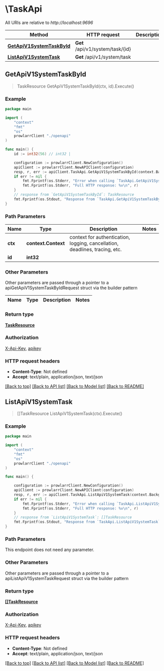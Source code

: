 # \TaskApi

All URIs are relative to *http://localhost:9696*

Method | HTTP request | Description
------------- | ------------- | -------------
[**GetApiV1SystemTaskById**](TaskApi.md#GetApiV1SystemTaskById) | **Get** /api/v1/system/task/{id} | 
[**ListApiV1SystemTask**](TaskApi.md#ListApiV1SystemTask) | **Get** /api/v1/system/task | 



## GetApiV1SystemTaskById

> TaskResource GetApiV1SystemTaskById(ctx, id).Execute()



### Example

```go
package main

import (
    "context"
    "fmt"
    "os"
    prowlarrClient "./openapi"
)

func main() {
    id := int32(56) // int32 | 

    configuration := prowlarrClient.NewConfiguration()
    apiClient := prowlarrClient.NewAPIClient(configuration)
    resp, r, err := apiClient.TaskApi.GetApiV1SystemTaskById(context.Background(), id).Execute()
    if err != nil {
        fmt.Fprintf(os.Stderr, "Error when calling `TaskApi.GetApiV1SystemTaskById``: %v\n", err)
        fmt.Fprintf(os.Stderr, "Full HTTP response: %v\n", r)
    }
    // response from `GetApiV1SystemTaskById`: TaskResource
    fmt.Fprintf(os.Stdout, "Response from `TaskApi.GetApiV1SystemTaskById`: %v\n", resp)
}
```

### Path Parameters


Name | Type | Description  | Notes
------------- | ------------- | ------------- | -------------
**ctx** | **context.Context** | context for authentication, logging, cancellation, deadlines, tracing, etc.
**id** | **int32** |  | 

### Other Parameters

Other parameters are passed through a pointer to a apiGetApiV1SystemTaskByIdRequest struct via the builder pattern


Name | Type | Description  | Notes
------------- | ------------- | ------------- | -------------


### Return type

[**TaskResource**](TaskResource.md)

### Authorization

[X-Api-Key](../README.md#X-Api-Key), [apikey](../README.md#apikey)

### HTTP request headers

- **Content-Type**: Not defined
- **Accept**: text/plain, application/json, text/json

[[Back to top]](#) [[Back to API list]](../README.md#documentation-for-api-endpoints)
[[Back to Model list]](../README.md#documentation-for-models)
[[Back to README]](../README.md)


## ListApiV1SystemTask

> []TaskResource ListApiV1SystemTask(ctx).Execute()



### Example

```go
package main

import (
    "context"
    "fmt"
    "os"
    prowlarrClient "./openapi"
)

func main() {

    configuration := prowlarrClient.NewConfiguration()
    apiClient := prowlarrClient.NewAPIClient(configuration)
    resp, r, err := apiClient.TaskApi.ListApiV1SystemTask(context.Background()).Execute()
    if err != nil {
        fmt.Fprintf(os.Stderr, "Error when calling `TaskApi.ListApiV1SystemTask``: %v\n", err)
        fmt.Fprintf(os.Stderr, "Full HTTP response: %v\n", r)
    }
    // response from `ListApiV1SystemTask`: []TaskResource
    fmt.Fprintf(os.Stdout, "Response from `TaskApi.ListApiV1SystemTask`: %v\n", resp)
}
```

### Path Parameters

This endpoint does not need any parameter.

### Other Parameters

Other parameters are passed through a pointer to a apiListApiV1SystemTaskRequest struct via the builder pattern


### Return type

[**[]TaskResource**](TaskResource.md)

### Authorization

[X-Api-Key](../README.md#X-Api-Key), [apikey](../README.md#apikey)

### HTTP request headers

- **Content-Type**: Not defined
- **Accept**: text/plain, application/json, text/json

[[Back to top]](#) [[Back to API list]](../README.md#documentation-for-api-endpoints)
[[Back to Model list]](../README.md#documentation-for-models)
[[Back to README]](../README.md)

